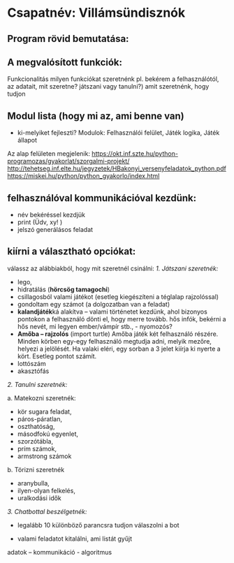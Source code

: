 # Csapatnév: Villámsündisznók

## Program rövid bemutatása:

## A megvalósított funkciók:
Funkcionalitás 
  milyen funkciókat szeretnénk pl. bekérem a felhasználótól, az adatait, mit szeretne? játszani vagy tanulni?)
  amit szeretnénk, hogy tudjon

## Modul lista (hogy mi az, ami benne van)
 - ki-melyiket fejleszti?
Modulok: Felhasználói felület, Játék logika, Játék állapot

Az alap felületen megjelenik:
https://okt.inf.szte.hu/python-programozas/gyakorlat/szorgalmi-projekt/
http://tehetseg.inf.elte.hu/jegyzetek/HBakonyi_versenyfeladatok_python.pdf
https://miskei.hu/python/python_gyakorlo/index.html

## felhasználóval kommunikációval kezdünk:
- név bekéréssel kezdjük
- print (Üdv, xy! )
- jelszó generálásos feladat

## kiírni a választható opciókat:
válassz az alábbiakból, hogy mit szeretnél csinálni:
*1. Játszani szeretnék:*
-	lego,
-	hidratálás (**hörcsög tamagochi**)
-	csillagosból valami játékot (esetleg kiegészíteni a téglalap rajzolóssal)
-	gondoltam egy számot (a dolgozatban van a feladat)
-	**kalandjáték**ká alakítva – valami történetet kezdünk, ahol bizonyos pontokon a felhasználó dönti el, hogy merre tovább. hős infók, bekérni a hős nevét, mi legyen ember/vámpír stb., - nyomozós?
-	**Amőba – rajzolós** (import turtle)
Amőba játék két felhasználó részére. Minden körben egy-egy felhasználó megtudja adni, melyik mezőre, helyezi a jelölését. Ha valaki eléri, egy sorban a 3 jelet kiírja ki nyerte a kört. Esetleg pontot számít.
-	lottószám
-	akasztófás

*2. Tanulni szeretnék:*

a. Matekozni szeretnék:
-	kör sugara feladat,
-	páros-páratlan,
-	oszthatóság,
-	másodfokú egyenlet,
-	szorzótábla,
-	prím számok,
-	armstrong számok

b. Törizni szeretnék
-	aranybulla,
-	ilyen-olyan felkelés,
-	uralkodási idők
  
*3. Chatbottal beszélgetnék:*
-	legalább 10 különböző parancsra tudjon válaszolni a bot

- valami feladatot kitalálni, ami listát gyűjt

adatok – kommunikáció - algoritmus
